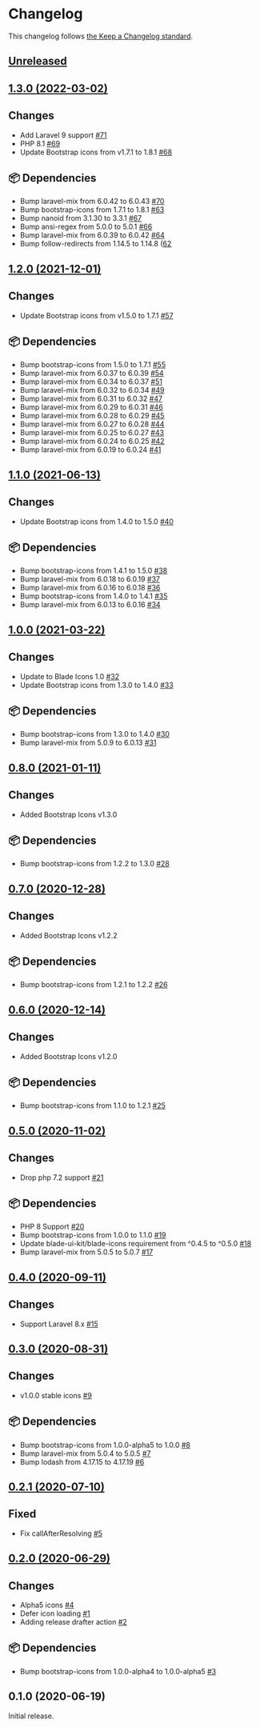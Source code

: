 # Changelog

This changelog follows [the Keep a Changelog standard](https://keepachangelog.com).

## [Unreleased](https://github.com/davidhsianturi/blade-bootstrap-icons/compare/v1.3.0...master)

## [1.3.0 (2022-03-02)](https://github.com/davidhsianturi/blade-bootstrap-icons/compare/v1.2.0...v1.3.0)

## Changes

- Add Laravel 9 support [#71](https://github.com/davidhsianturi/blade-bootstrap-icons/pull/71)
- PHP 8.1 [#69](https://github.com/davidhsianturi/blade-bootstrap-icons/pull/69)
- Update Bootstrap icons from v1.7.1 to 1.8.1 [#68](https://github.com/davidhsianturi/blade-bootstrap-icons/pull/68)

## 📦 Dependencies

- Bump laravel-mix from 6.0.42 to 6.0.43 [#70](https://github.com/davidhsianturi/blade-bootstrap-icons/pull/70)
- Bump bootstrap-icons from 1.7.1 to 1.8.1 [#63](https://github.com/davidhsianturi/blade-bootstrap-icons/pull/63)
- Bump nanoid from 3.1.30 to 3.3.1 [#67](https://github.com/davidhsianturi/blade-bootstrap-icons/pull/67)
- Bump ansi-regex from 5.0.0 to 5.0.1 [#66](https://github.com/davidhsianturi/blade-bootstrap-icons/pull/66)
- Bump laravel-mix from 6.0.39 to 6.0.42 [#64](https://github.com/davidhsianturi/blade-bootstrap-icons/pull/64)
- Bump follow-redirects from 1.14.5 to 1.14.8 ([62](https://github.com/davidhsianturi/blade-bootstrap-icons/pull/62)

## [1.2.0 (2021-12-01)](https://github.com/davidhsianturi/blade-bootstrap-icons/compare/v1.1.0...v1.2.0)

## Changes

- Update Bootstrap icons from v1.5.0 to 1.7.1 [#57](https://github.com/davidhsianturi/blade-bootstrap-icons/pull/57)

## 📦 Dependencies

- Bump bootstrap-icons from 1.5.0 to 1.7.1 [#55](https://github.com/davidhsianturi/blade-bootstrap-icons/pull/55)
- Bump laravel-mix from 6.0.37 to 6.0.39 [#54](https://github.com/davidhsianturi/blade-bootstrap-icons/pull/54)
- Bump laravel-mix from 6.0.34 to 6.0.37 [#51](https://github.com/davidhsianturi/blade-bootstrap-icons/pull/51)
- Bump laravel-mix from 6.0.32 to 6.0.34 [#49](https://github.com/davidhsianturi/blade-bootstrap-icons/pull/49)
- Bump laravel-mix from 6.0.31 to 6.0.32 [#47](https://github.com/davidhsianturi/blade-bootstrap-icons/pull/47)
- Bump laravel-mix from 6.0.29 to 6.0.31 [#46](https://github.com/davidhsianturi/blade-bootstrap-icons/pull/46)
- Bump laravel-mix from 6.0.28 to 6.0.29 [#45](https://github.com/davidhsianturi/blade-bootstrap-icons/pull/45)
- Bump laravel-mix from 6.0.27 to 6.0.28 [#44](https://github.com/davidhsianturi/blade-bootstrap-icons/pull/44)
- Bump laravel-mix from 6.0.25 to 6.0.27 [#43](https://github.com/davidhsianturi/blade-bootstrap-icons/pull/43)
- Bump laravel-mix from 6.0.24 to 6.0.25 [#42](https://github.com/davidhsianturi/blade-bootstrap-icons/pull/42)
- Bump laravel-mix from 6.0.19 to 6.0.24 [#41](https://github.com/davidhsianturi/blade-bootstrap-icons/pull/41)

## [1.1.0 (2021-06-13)](https://github.com/davidhsianturi/blade-bootstrap-icons/compare/v1.0.0...v1.1.0)

## Changes

- Update Bootstrap icons from 1.4.0 to 1.5.0 [#40](https://github.com/davidhsianturi/blade-bootstrap-icons/pull/40)

## 📦 Dependencies

- Bump bootstrap-icons from 1.4.1 to 1.5.0 [#38](https://github.com/davidhsianturi/blade-bootstrap-icons/pull/38)
- Bump laravel-mix from 6.0.18 to 6.0.19 [#37](https://github.com/davidhsianturi/blade-bootstrap-icons/pull/37)
- Bump laravel-mix from 6.0.16 to 6.0.18 [#36](https://github.com/davidhsianturi/blade-bootstrap-icons/pull/36)
- Bump bootstrap-icons from 1.4.0 to 1.4.1 [#35](https://github.com/davidhsianturi/blade-bootstrap-icons/pull/35)
- Bump laravel-mix from 6.0.13 to 6.0.16 [#34](https://github.com/davidhsianturi/blade-bootstrap-icons/pull/34)

## [1.0.0 (2021-03-22)](https://github.com/davidhsianturi/blade-bootstrap-icons/compare/v0.8.0...v1.0.0)

## Changes

- Update to Blade Icons 1.0 [#32](https://github.com/davidhsianturi/blade-bootstrap-icons/pull/32)
- Update Bootstrap icons from 1.3.0 to 1.4.0 [#33](https://github.com/davidhsianturi/blade-bootstrap-icons/pull/33)

## 📦 Dependencies

- Bump bootstrap-icons from 1.3.0 to 1.4.0 [#30](https://github.com/davidhsianturi/blade-bootstrap-icons/pull/30)
- Bump laravel-mix from 5.0.9 to 6.0.13 [#31](https://github.com/davidhsianturi/blade-bootstrap-icons/pull/31)

## [0.8.0 (2021-01-11)](https://github.com/davidhsianturi/blade-bootstrap-icons/compare/v0.7.0...v0.8.0)

## Changes

- Added Bootstrap Icons v1.3.0 

## 📦 Dependencies

- Bump bootstrap-icons from 1.2.2 to 1.3.0 [#28](https://github.com/davidhsianturi/blade-bootstrap-icons/pull/28)

## [0.7.0 (2020-12-28)](https://github.com/davidhsianturi/blade-bootstrap-icons/compare/v0.6.0...v0.7.0)

## Changes

- Added Bootstrap Icons v1.2.2 

## 📦 Dependencies

- Bump bootstrap-icons from 1.2.1 to 1.2.2 [#26](https://github.com/davidhsianturi/blade-bootstrap-icons/pull/25)


## [0.6.0 (2020-12-14)](https://github.com/davidhsianturi/blade-bootstrap-icons/compare/v0.5.0...v0.6.0)

## Changes

- Added Bootstrap Icons v1.2.0 

## 📦 Dependencies

- Bump bootstrap-icons from 1.1.0 to 1.2.1 [#25](https://github.com/davidhsianturi/blade-bootstrap-icons/pull/25)


## [0.5.0 (2020-11-02)](https://github.com/davidhsianturi/blade-bootstrap-icons/compare/v0.4.0...v0.5.0)

## Changes
- Drop php 7.2 support [#21](https://github.com/davidhsianturi/blade-bootstrap-icons/pull/21)

## 📦 Dependencies
- PHP 8 Support [#20](https://github.com/davidhsianturi/blade-bootstrap-icons/pull/20)
- Bump bootstrap-icons from 1.0.0 to 1.1.0 [#19](https://github.com/davidhsianturi/blade-bootstrap-icons/pull/19)
- Update blade-ui-kit/blade-icons requirement from ^0.4.5 to ^0.5.0 [#18](https://github.com/davidhsianturi/blade-bootstrap-icons/pull/18)
- Bump laravel-mix from 5.0.5 to 5.0.7 [#17](https://github.com/davidhsianturi/blade-bootstrap-icons/pull/17)


## [0.4.0 (2020-09-11)](https://github.com/davidhsianturi/blade-bootstrap-icons/compare/v0.3.0...v0.4.0)

## Changes
- Support Laravel 8.x [#15](https://github.com/davidhsianturi/blade-bootstrap-icons/pull/15)


## [0.3.0 (2020-08-31)](https://github.com/davidhsianturi/blade-bootstrap-icons/compare/v0.2.1...v0.3.0)

## Changes
- v1.0.0 stable icons [#9](https://github.com/davidhsianturi/blade-bootstrap-icons/pull/9)

## 📦 Dependencies
- Bump bootstrap-icons from 1.0.0-alpha5 to 1.0.0 [#8](https://github.com/davidhsianturi/blade-bootstrap-icons/pull/8)
- Bump laravel-mix from 5.0.4 to 5.0.5 [#7](https://github.com/davidhsianturi/blade-bootstrap-icons/pull/7)
- Bump lodash from 4.17.15 to 4.17.19 [#6](https://github.com/davidhsianturi/blade-bootstrap-icons/pull/6)


## [0.2.1 (2020-07-10)](https://github.com/davidhsianturi/blade-bootstrap-icons/compare/v0.2.0...v0.2.1)

## Fixed
- Fix callAfterResolving [#5](https://github.com/davidhsianturi/blade-bootstrap-icons/pull/5)


## [0.2.0 (2020-06-29)](https://github.com/davidhsianturi/blade-bootstrap-icons/compare/0.1.0...v0.2.0)

## Changes
- Alpha5 icons [#4](https://github.com/davidhsianturi/blade-bootstrap-icons/pull/4)
- Defer icon loading [#1](https://github.com/davidhsianturi/blade-bootstrap-icons/pull/1)
- Adding release drafter action [#2](https://github.com/davidhsianturi/blade-bootstrap-icons/pull/2)

## 📦 Dependencies
- Bump bootstrap-icons from 1.0.0-alpha4 to 1.0.0-alpha5 [#3](https://github.com/davidhsianturi/blade-bootstrap-icons/pull/3)


## 0.1.0 (2020-06-19)

Initial release.
